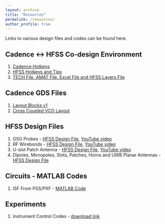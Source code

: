 ```yaml
---
layout: archive
title: "Resources"
permalink: /resources/
author_profile: true
---
```


Links to various design files and codes can be found here. 

## Cadence <-> HFSS Co-design Environment

1. [Cadence Hotkeys](https://adityamuppala.github.io/assets/Notes_YouTube/Cadence_Hotkeys.pdf)
2. [HFSS Hotkeys and Tips](https://adityamuppala.github.io/assets/Notes_YouTube/HFSS_Hotkeys.pdf)
3. [TECH File, AMAT File, Excel File and HFSS Layers File](https://drive.google.com/file/d/1t6NSAoJyecMixxWz2D-BhlAQQK7elYIm/view?usp=sharing)

## Cadence GDS Files

1. [Layout Blocks v1](https://adityamuppala.github.io/assets/Cadence_GDS_Files/avm_All_Blocks.gds)
2. [Cross Coupled VCO Layout](https://adityamuppala.github.io/assets/Cadence_GDS_Files/A08_CC_VCO_Cell.gds)

## HFSS Design Files

1. GSG Probes - [HFSS Design File](https://drive.google.com/file/d/1BsgujbjDn0NSminA7OI0YJImKXI0T-63/view?usp=sharing), [YouTube video](https://youtu.be/jEuGXGO-3H8)
2. RF Wirebonds - [HFSS Design File](https://drive.google.com/file/d/1uCTr_ZpLOHl_yXWbcn6zRojzaKunqBkV/view?usp=sharing), [YouTube video](https://youtu.be/rfqih8SriJc)
3. U-slot Patch Antenna - [HFSS Design File](https://drive.google.com/file/d/18taGTOq4XmcNEPyBlnNzjpM5brWA3nZ8/view?usp=sharing), [YouTube video](https://youtu.be/XuhcbfpZF-8)
4. Dipoles, Monopoles, Slots, Patches, Horns and UWB Planar Antennas - [HFSS Design File](https://drive.google.com/file/d/156lMQzRqi1UDXTkZN9rXHkmGY129xRI9/view?usp=sharing)

## Circuits - MATLAB Codes

1. ISF From PSS/PXF - [MATLAB Code](https://drive.google.com/file/d/1ZV3HDTmRAbNpXkeOafgGrVqtVSOpf8Dy/view?usp=sharing)

## Experiments

1. Instrument Control Codes - [download link](https://drive.google.com/file/d/1LtSkh6JHbX2eK9r3zwYh17-CpuCiCkQE/view?usp=sharing)
